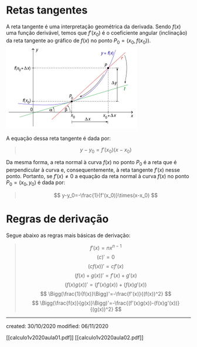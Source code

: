 # Retas tangentes
A reta tangente é uma interpretação geométrica da derivada. Sendo $f(x)$ uma função derivável, temos que $f'(x_0)$ é o coeficiente angular (inclinação) da reta tangente ao gráfico de $f(x)$ no ponto $P_0=(x_0, f(x_0))$.
![](../Attachments/Calc1/derivada_tangente.png)

A equação dessa reta tangente é dada por:
>$$
y-y_0=f'(x_0)(x-x_0)
>$$

Da mesma forma, a reta normal à curva $f(x)$ no ponto $P_0$ é a reta que é perpendicular à curva e, consequentemente, à reta tangente $f'(x)$ nesse ponto. Portanto, se $f'(x)\not=0$ a equação da reta normal à curva $f(x)$ no ponto $P_0=(x_0,y_0)$ é dada por:
>$$
y-y_0=-\frac{1}{f'(x_0)}\times(x-x_0)
>$$

# Regras de derivação
Segue abaixo as regras mais básicas de derivação:
>$$
f'(x)=nx^{n-1}
>$$
>$$
(c)'=0
>$$
>$$
(cf(x))'=cf'(x)
>$$
>$$
(f(x)+g(x))'=f'(x)+g'(x)
>$$
>$$
(f(x)g(x))'=(f'(x)g(x))+(f(x)g'(x))
>$$
>$$
\Bigg(\frac{1}{f(x)}\Bigg)'=-\frac{f'(x)}{(f(x))^2}
>$$
>$$
\Bigg(\frac{f(x)}{g(x)}\Bigg)'=-\frac{(f'(x)g(x))-(f(x)g'(x))}{(g(x))^2}
>$$

---

created: 30/10/2020
modified: 06/11/2020

[[calculo1v2020aula01.pdf]]
[[calculo1v2020aula02.pdf]]
